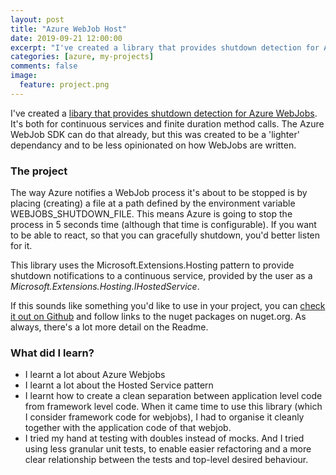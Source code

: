 ```yaml
---
layout: post
title: "Azure WebJob Host"
date: 2019-09-21 12:00:00
excerpt: "I've created a library that provides shutdown detection for Azure WebJobs. It's both for continuous services and finite duration method calls. The Azure WebJob SDK can do that already, but this was created to be a 'lighter' dependancy and to be less opinionated on how WebJobs are written."
categories: [azure, my-projects]
comments: false
image:
  feature: project.png
---
```


I've created a <a href="https://github.com/NathanLBCooper/azure-webjob-host" target="_blank">libary that provides shutdown detection for Azure WebJobs</a>. It's both for continuous services and finite duration method calls. The Azure WebJob SDK can do that already, but this was created to be a 'lighter' dependancy and to be less opinionated on how WebJobs are written.

### The project

The way Azure notifies a WebJob process it's about to be stopped is by placing (creating) a file at a path defined by the environment variable WEBJOBS_SHUTDOWN_FILE. This means Azure is going to stop the process in 5 seconds time (although that time is configurable). If you want to be able to react, so that you can gracefully shutdown, you'd better listen for it.

This library uses the Microsoft.Extensions.Hosting pattern to provide shutdown notifications to a continuous service, provided by the user as a *Microsoft.Extensions.Hosting.IHostedService*.

If this sounds like something you'd like to use in your project, you can <a href="https://github.com/NathanLBCooper/azure-webjob-host" target="_blank">check it out on Github</a> and follow links to the nuget packages on nuget.org. As always, there's a lot more detail on the Readme.

### What did I learn?

- I learnt a lot about Azure Webjobs
- I learnt a lot about the Hosted Service pattern
- I learnt how to create a clean separation between application level code from framework level code. When it came time to use this library (which I consider framework code for webjobs), I had to organise it cleanly together with the application code of that webjob.
- I tried my hand at testing with doubles instead of mocks. And I tried using less granular unit tests, to enable easier refactoring and a more clear relationship between the tests and top-level desired behaviour.
